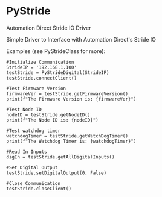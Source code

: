 # PyStride
Automation Direct Stride IO Driver

Simple Driver to Interface with Automation Direct's Stride IO

Examples (see PyStrideClass for more):
```
#Initialize Communication
StrideIP = '192.168.1.100'
testStride = PyStrideDigital(StrideIP)
testStride.connectClient()

#Test Firmware Version
firmwareVer = testStride.getFirmwareVersion()
print(f"The Firmware Version is: {firmwareVer}")

#Test Node ID
nodeID = testStride.getNodeID()
print(f"The Node ID is: {nodeID}")

#Test watchdog timer
watchdogTimer = testStride.getWatchDogTimer()
print(f"The Watchdog Timer is: {watchdogTimer}") 

#Read In Inputs
digIn = testStride.getAllDigitalInputs()

#Set Digital Output
testStride.setDigitalOutput(0, False)

#Close Communication
testStride.closeClient()
```
